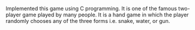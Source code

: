 Implemented this game using C programming. It is one of the famous two-player game played by many people. It is a hand game in which the player randomly chooses any of the three forms i.e. snake, water, or gun.
